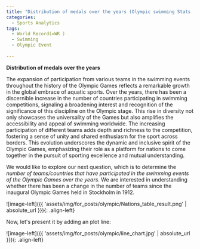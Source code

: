 ```yaml
---
title: "Distribution of medals over the years (Olympic swimming Stats : Part 2)"
categories:
  - Sports Analytics
tags:
  - World Record(=WR )
  - Swimming 
  - Olympic Event
  
---
```



**Distribution of medals over the years**


The expansion of participation from various teams in the swimming events throughout the history of the Olympic Games reflects a remarkable growth in the global embrace of aquatic sports. Over the years, there has been a discernible increase in the number of countries participating in swimming competitions, signaling a broadening interest and recognition of the significance of this discipline on the Olympic stage. This rise in diversity not only showcases the universality of the Games but also amplifies the accessibility and appeal of swimming worldwide. The increasing participation of different teams adds depth and richness to the competition, fostering a sense of unity and shared enthusiasm for the sport across borders. This evolution underscores the dynamic and inclusive spirit of the Olympic Games, emphasizing their role as a platform for nations to come together in the pursuit of sporting excellence and mutual understanding.


We would like to explore our next question, which is to determine the *number of teams/countries that have participated in the swimming events of the Olympic Games over the years*. We are interested in understanding whether there has been a change in the number of teams since the inaugural Olympic Games held in Stockholm in 1912.


<script src="https://gist.github.com/AnalyticsForPleasure/89c4cfa1ce312e06a79f2c5f59124d0c.js"></script>

![image-left]({{ 'assets/img/for_posts/olympic/Nations_table_result.png' | absolute_url }}){: .align-left} 


Now, let's present it by adding an plot line:

![image-left]({{ 'assets/img/for_posts/olympic/line_chart.jpg' | absolute_url }}){: .align-left} 

